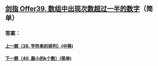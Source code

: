 ## [ 剑指 Offer39. 数组中出现次数超过一半的数字](https://leetcode-cn.com/problems/merge-two-sorted-lists/)（简单）





### 答案：



#### [上一题（38. 字符串的排列）(中等)](https://github.com/sdwwld/leetCode/blob/master/src/main/java/com/wld/java/offer/剑指Offer38.md)

#### [下一题（40. 最小的k个数）(简单)](https://github.com/sdwwld/leetCode/blob/master/src/main/java/com/wld/java/offer/剑指Offer40.md)